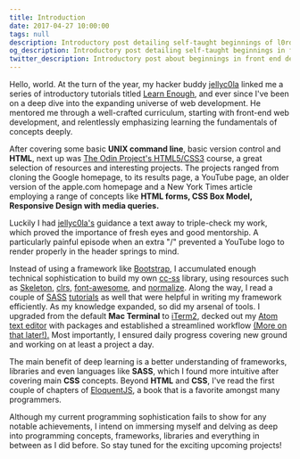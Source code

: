 ```yaml
---
title: Introduction
date: 2017-04-27 10:00:00
tags: null
description: Introductory post detailing self-taught beginnings of l0rdcafe in the front end development path using resources such as Michael Hartl's Learn Enough series, the Odin Project's web dev track, EloquentJS and commenting on technologies like SASS preprocessors, iTerm2 command line terminal, Atom text editor and my personal experience with building my own CSS framework combining Normalize, Skeleton, clrs, font awesome libraries into cc-ss.
og_description: Introductory post detailing self-taught beginnings in front end development path using resources such as Michael Hartl's Learn Enough series, EloquentJS and  technologies like SASS preprocessors, iTerm2 command line terminal,and building my own CSS framework titled cc-ss.
twitter_description: Introductory post about beginnings in front end development with resources such as M. Hartl's Learn Enough series, EloquentJS and technologies like iTerm2 terminal, and building a CSS framework.
---
```


Hello, world. At the turn of the year, my hacker buddy [jellyc0la](https://github.com/jellyc0la) linked me a series of introductory tutorials titled [Learn Enough](http://learnenough.com/), and ever since I've been on a deep dive into the expanding universe of web development. He mentored me through a well-crafted curriculum, starting with front-end web development, and relentlessly emphasizing learning the fundamentals of concepts deeply.

After covering some basic **UNIX command line**, basic version control and **HTML**, next up was [The Odin Project's HTML5/CSS3](https://www.theodinproject.com/courses/html5-and-css3) course, a great selection of resources and interesting projects. The projects ranged from cloning the Google homepage, to its results page, a YouTube page, an older version of the apple.com homepage and a New York Times article employing a range of concepts like **HTML forms, CSS Box Model, Responsive Design with media queries.**

Luckily I had [jellyc0la's](https://github.com/jellyc0la) guidance a text away to triple-check my work, which proved the importance of fresh eyes and good mentorship. A particularly painful episode when an extra "/" prevented a YouTube logo to render properly in the header springs to mind.

Instead of using a framework like [Bootstrap](http://getbootstrap.com/), I accumulated enough technical sophistication to build my own [cc-ss](https://github.com/l0rdcafe/cc-ss) library, using resources such as [Skeleton](http://getskeleton.com/), [clrs](http://clrs.cc/), [font-awesome](http://fontawesome.io/), and [normalize](https://necolas.github.io/normalize.css/). Along the way, I read a couple of [SASS](http://thesassway.com/) [tutorials](https://learnxinyminutes.com/docs/sass/) as well that were helpful in writing my framework efficiently. As my knowledge expanded, so did my arsenal of tools. I upgraded from the default **Mac Terminal** to [iTerm2](https://www.iterm2.com/), decked out my [Atom text editor](https://atom.io/) with packages and established a streamlined workflow [(More on that later!).](#newdev) Most importantly, I ensured daily progress covering new ground and working on at least a project a day.

The main benefit of deep learning is a better understanding of frameworks, libraries and even languages like **SASS**, which I found more intuitive after covering main **CSS** concepts. Beyond **HTML** and **CSS**, I've read the first couple of chapters of [EloquentJS](http://eloquentjavascript.net/), a book that is a favorite amongst many programmers.

Although my current programming sophistication fails to show for any notable achievements, I intend on immersing myself and delving as deep into programming concepts, frameworks, libraries and everything in between as I did before. So stay tuned for the exciting upcoming projects!
